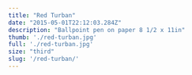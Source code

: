 ```yaml
---
title: "Red Turban"
date: "2015-05-01T22:12:03.284Z"
description: "Ballpoint pen on paper 8 1/2 x 11in"
thumb: './red-turban.jpg'
full: './red-turban.jpg'
size: "third"
slug: '/red-turban/'
---
```



